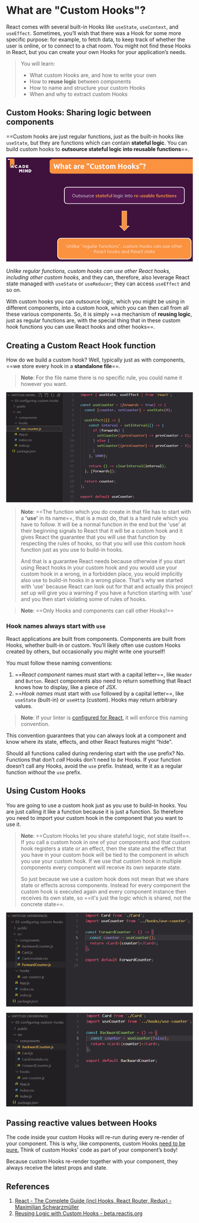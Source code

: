 # What are "Custom Hooks"?

React comes with several built-in Hooks like `useState`, `useContext`, and `useEffect`. Sometimes, you’ll wish that there was a Hook for some more specific purpose: for example, to fetch data, to keep track of whether the user is online, or to connect to a chat room. You might not find these Hooks in React, but you can create your own Hooks for your application’s needs.

> You will learn:
>
> - What custom Hooks are, and how to write your own
> - How to **reuse logic** between components
> - How to name and structure your custom Hooks
> - When and why to extract custom Hooks

## Custom Hooks: Sharing logic between components

==Custom hooks are just regular functions, just as the built-in hooks like `useState`, but they are functions which can contain **stateful logic**. You can build custom hooks to **outsource stateful logic into reusable functions**==.

![What_are_Custom_Hooks](../../img/What_are_Custom_Hooks.jpg)

_Unlike regular functions, custom hooks can use other React hooks, including other custom hooks_, and they can, therefore, also leverage React state managed with `useState` or `useReducer`; they can access `useEffect` and so on.

With custom hooks you can outsource logic, which you might be using in different components, into a custom hook, which you can then call from all these various components. So, it is simply ==a mechanism of **reusing logic**, just as regular functions are, with the special thing that in these custom hook functions you can use React hooks and other hooks==.

## Creating a Custom React Hook function

How do we build a custom hook? Well, typically just as with components, ==we store every hook in a **standalone file**==.

> **Note**: For the file name there is no specific rule, you could name it however you want.

![What_are_Custom_Hooks1](../../img/What_are_Custom_Hooks1.jpg)

> **Note**: ==The function which you do create in that file has to start with a **'use'** in its name==, that is a must do, that is a hard rule which you have to follow. It will be a normal function in the end but the 'use' at their beginning signals to React that it will be a custom hook and it gives React the guarantee that you will use that function by respecting the rules of hooks, so that you will use this custom hook function just as you use to build-in hooks.
>
> And that is a guarantee React needs because otherwise if you start using React hooks in your custom hook and you would use your custom hook in a wrong, in a forbidden place, you would implicitly also use to build-in hooks in a wrong place. That's why we started with 'use' because React can look out for that and actually this project set up will give you a warning if you have a function starting with 'use' and you then start violating some of rules of hooks.

> **Note**: ==Only Hooks and components can call other Hooks!==

### Hook names always start with `use`

React applications are built from components. Components are built from Hooks, whether built-in or custom. You’ll likely often use custom Hooks created by others, but occasionally you might write one yourself!

You must follow these naming conventions:

1. ==_React component_ names must start with a capital letter==, like `Header` and `Button`. React components also need to return something that React knows how to display, like a piece of JSX.
2. ==_Hook names_ must start with `use` followed by a capital letter==, like `useState` (built-in) or `useHttp` (custom). Hooks may return arbitrary values.

> **Note**: If your linter is [configured for React,](https://beta.reactjs.org/learn/editor-setup#linting) it will enforce this naming convention.

This convention guarantees that you can always look at a component and know where its state, effects, and other React features might “hide”.

Should all functions called during rendering start with the use prefix? No. Functions that don’t _call_ Hooks don’t need to _be_ Hooks. If your function doesn’t call any Hooks, avoid the `use` prefix. Instead, write it as a regular function _without_ the `use` prefix.

## Using Custom Hooks

You are going to use a custom hook just as you use to build-in hooks. You are just calling it like a function because it is just a function. So therefore you need to import your custom hook in the component that you want to use it.

> **Note**: ==Custom Hooks let you share stateful logic, not state itself==. If you call a custom hook in one of your components and that custom hook registers a state or an effect, then the state and the effect that you have in your custom hook will be tied to the component in which you use your custom hook. If we use that custom hook in multiple components every component will receive its own separate state.
>
> So just because we use a custom hook does not mean that we share state or effects across components. Instead for every component the custom hook is executed again and every component instance then receives its own state, so ==it's just the logic which is shared, not the concrete state==.

![What_are_Custom_Hooks2](../../img/What_are_Custom_Hooks2.jpg)

![What_are_Custom_Hooks3](../../img/What_are_Custom_Hooks3.jpg)

## Passing reactive values between Hooks

The code inside your custom Hooks will re-run during every re-render of your component. This is why, like components, custom Hooks [need to be pure.](https://beta.reactjs.org/learn/keeping-components-pure) Think of custom Hooks’ code as part of your component’s body!

Because custom Hooks re-render together with your component, they always receive the latest props and state.

## References

1. [React - The Complete Guide (incl Hooks, React Router, Redux) - Maximilian Schwarzmüller](https://www.udemy.com/course/react-the-complete-guide-incl-redux/)
1. [Reusing Logic with Custom Hooks - beta.reactjs.org](https://beta.reactjs.org/learn/reusing-logic-with-custom-hooks)
